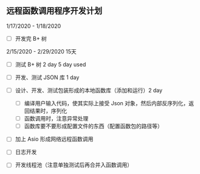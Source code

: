 远程函数调用程序开发计划
----

1/17/2020 - 1/18/2020

- [ ] 开发完 B+ 树

2/15/2020 - 2/29/2020 15天

- [ ] 测试 B+ 树  2 day 5 day used
- [ ] 开发、测试 JSON 库 1 day
- [ ] 设计、开发、测试包装形成的本地函数库（添加和运行）2 day
	- [ ] 编译用户输入代码，使其实际上接受 Json 对象，然后内部反序列化，返回结果时，序列化
	- [ ] 函数调用时，注意异常处理
	- [ ] 函数库要不要形成配置文件的东西（配置函数包的路径等）
- [ ] 加上 Asio 形成网络远程函数调用
- [ ] 日志开发
- [ ] 开发线程池（注意单独测试后再合并入函数调用）

